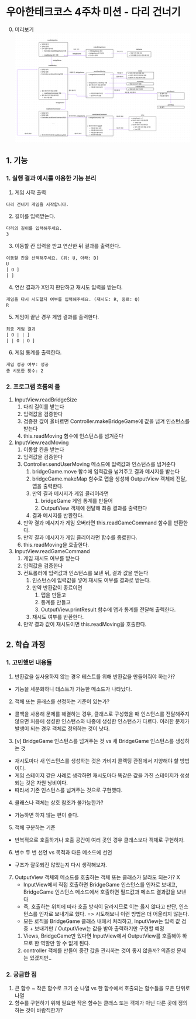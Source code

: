 # 우아한테크코스 4주차 미션 - 다리 건너기

0. 미리보기
   ![게임 구조](./%EB%8B%A4%EB%A6%AC_%EA%B1%B4%EB%84%88%EA%B8%B0_%EA%B5%AC%EC%A1%B0.png)

## 1. 기능

### 1. 실행 결과 예시를 이용한 기능 분리

1. 게임 시작 출력

```
다리 건너기 게임을 시작합니다.
```

2. 길이를 입력받는다.

```
다리의 길이를 입력해주세요.
3
```

3. 이동할 칸 입력을 받고 연산한 뒤 결과를 출력한다.

```
이동할 칸을 선택해주세요. (위: U, 아래: D)
U
[ O ]
[ ]
```

4. 연산 결과가 X인지 판단하고 재시도 입력을 받는다.

```
게임을 다시 시도할지 여부를 입력해주세요. (재시도: R, 종료: Q)
R
```

5. 게임이 끝난 경우 게임 결과를 출력한다.

```
최종 게임 결과
[ O | | ]
[ | O | O ]
```

6. 게임 통계를 출력한다.

```
게임 성공 여부: 성공
총 시도한 횟수: 2
```

### 2. 프로그램 흐름의 틀

1. InputView.readBridgeSize
   1. 다리 길이를 받는다
   2. 입력값을 검증한다
   3. 검증한 값이 올바르면 Controller.makeBridgeGame에 값을 넘겨 인스턴스를 받는다
   4. this.readMoving 함수에 인스턴스를 넘겨준다
2. InputView.readMoving
   1. 이동할 칸을 받는다
   2. 입력값을 검증한다
   3. Controller.sendUserMoving 메소드에 입력값과 인스턴스를 넘겨준다
      1. bridgeGame.move 함수에 입력값을 넘겨주고 결과 메시지를 받는다
      2. bridgeGame.makeMap 함수로 맵을 생성해 OutputView 객체에 전달, 맵을 출력한다.
      3. 만약 결과 메시지가 게임 클리어라면
         1. bridgeGame 게임 통계를 만들어
         2. OutputView 객체에 전달해 최종 결과를 출력한다
      4. 결과 메시지를 반환한다.
   4. 만약 결과 메시지가 게임 오버라면 this.readGameCommand 함수를 반환한다.
   5. 만약 결과 메시지가 게임 클리어라면 함수를 종료한다.
   6. this.readMoving을 호출한다.
3. InputView.readGameCommand
   1. 게임 재시도 여부를 받는다
   2. 입력값을 검증한다
   3. 컨트롤러에 입력값과 인스턴스를 보낸 뒤, 결과 값을 받는다
      1. 인스턴스에 입력값을 넣어 재시도 여부를 결과로 받는다.
      2. 만약 반환값이 종료이면
         1. 맵을 만들고
         2. 통계를 만들고
         3. OutputView.printResult 함수에 맵과 통계를 전달해 출력한다.
      3. 재시도 여부를 반환한다.
   4. 만약 결과 값이 재시도이면 this.readMoving을 호출한다.

## 2. 학습 과정

### 1. 고민했던 내용들

1. 반환값을 실사용하지 않는 경우 테스트를 위해 반환값을 만들어줘야 하는가?

- 기능을 세분화하니 테스트가 가능한 메소드가 나타났다.

2. 객체 또는 클래스를 선정하는 기준이 있는가?

- 콜백을 사용해 문제를 해결하는 경우, 클래스로 구성했을 때 인스턴스를 전달해주지 않으면 처음에 생성한 인스턴스와 나중에 생성한 인스턴스가 다르다. 이러한 문제가 발생이 되는 경우 객체로 정의하는 것이 낫다.

3. [v] BridgeGame 인스턴스를 넘겨주는 것 vs 새 BridgeGame 인스턴스를 생성하는 것

- 재시도마다 새 인스턴스를 생성하는 것은 가비지 콜렉팅 관점에서 지양해야 할 방법이다.
- 게임 스테이지 같은 사례로 생각하면 재시도마다 똑같은 값을 가진 스테이지가 생성되는 것은 자원 낭비이다.
- 따라서 기존 인스턴스를 넘겨주는 것으로 구현했다.

4. 클래스나 객체는 상호 참조가 불가능한가?

- 가능하면 하지 않는 편이 좋다.

5. 객체 구분하는 기준

- 반복적으로 호출하거나 호출 공간이 여러 곳인 경우 클래스보다 객체로 구현하자.

6. 변수 두 번 선언 vs 목적과 다른 메소드에 선언

- 구조가 잘못되진 않았는지 다시 생각해보자.

7. OutputView 객체의 메소드를 호출하는 객체 또는 클래스가 달라도 되는가? X
   - InputView에서 직접 호출하면 BridgeGame 인스턴스를 인자로 보내고, BridgeGame 인스턴스 메소드에서 호출하면 필드값과 메소드 결과값을 보낸다
   - 즉, 호출하는 위치에 따라 호출 방식이 달라지므로 이는 옳지 않다고 판단, 인스턴스를 인자로 보내기로 했다. => 시도해보니 이런 방법은 더 어울리지 않는다.
   - 모든 로직을 BridgeGame 클래스 내에서 처리하고, InputView는 입력 값 검증 + 보내기만 / OutputView는 값을 받아 출력하기만 구현할 예정
   1. Views, BridgeGame만 있다면 InputView에서 OutputView를 호출해야 하므로 한 역할만 할 수 없게 된다.
   2. controller 객체를 만들어 중간 값을 관리하는 것이 좋지 않을까? 의존성 문제는 있겠지만..

### 2. 궁금한 점

1. 큰 함수 ~ 작은 함수로 크기 순 나열 vs 한 함수에서 호출되는 함수들을 모은 단위로 나열
2. 함수를 구현하기 위해 필요한 작은 함수는 클래스 또는 객체가 아닌 다른 곳에 정의하는 것이 바람직한가?
